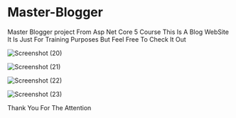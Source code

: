 # Master-Blogger
Master Blogger project From Asp Net Core 5 Course
This Is A Blog WebSite
It Is Just For Training Purposes But Feel Free To Check It Out

![Screenshot (20)](https://user-images.githubusercontent.com/75223567/117725386-4efbd780-b1fa-11eb-85e6-49217066212c.png)

![Screenshot (21)](https://user-images.githubusercontent.com/75223567/117725412-5de28a00-b1fa-11eb-9bf8-05192ffc695b.png)

![Screenshot (22)](https://user-images.githubusercontent.com/75223567/117725425-62a73e00-b1fa-11eb-8949-76b25b4a3d9e.png)

![Screenshot (23)](https://user-images.githubusercontent.com/75223567/117725437-663ac500-b1fa-11eb-8cb5-8ff4cb498726.png)

Thank You For The Attention
